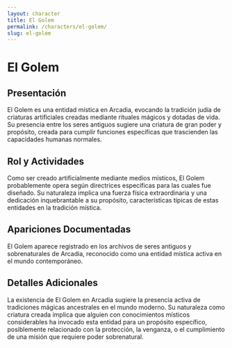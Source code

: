 ```yaml
---
layout: character
title: El Golem
permalink: /characters/el-golem/
slug: el-golem
---
```


# El Golem

## Presentación
El Golem es una entidad mística en Arcadia, evocando la tradición judía de criaturas artificiales creadas mediante rituales mágicos y dotadas de vida. Su presencia entre los seres antiguos sugiere una criatura de gran poder y propósito, creada para cumplir funciones específicas que trascienden las capacidades humanas normales.

## Rol y Actividades
Como ser creado artificialmente mediante medios místicos, El Golem probablemente opera según directrices específicas para las cuales fue diseñado. Su naturaleza implica una fuerza física extraordinaria y una dedicación inquebrantable a su propósito, características típicas de estas entidades en la tradición mística.

## Apariciones Documentadas
El Golem aparece registrado en los archivos de seres antiguos y sobrenaturales de Arcadia, reconocido como una entidad mística activa en el mundo contemporáneo.

## Detalles Adicionales
La existencia de El Golem en Arcadia sugiere la presencia activa de tradiciones mágicas ancestrales en el mundo moderno. Su naturaleza como criatura creada implica que alguien con conocimientos místicos considerables ha invocado esta entidad para un propósito específico, posiblemente relacionado con la protección, la venganza, o el cumplimiento de una misión que requiere poder sobrenatural.